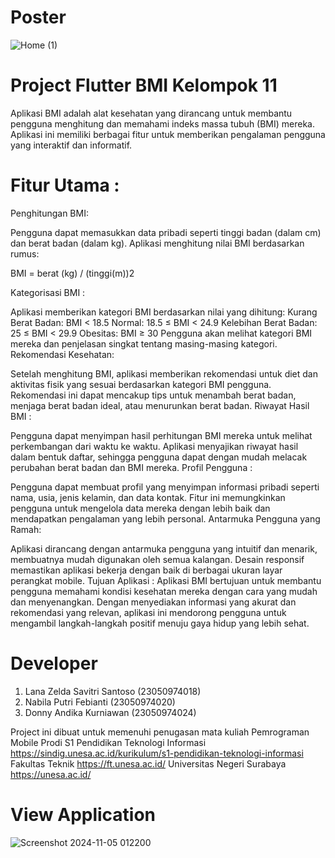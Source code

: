 # Poster
![Home (1)](https://github.com/user-attachments/assets/1a8ae535-beb7-4abd-9b4b-1d4b0da23275)

# Project Flutter BMI Kelompok 11
Aplikasi BMI adalah alat kesehatan yang dirancang untuk membantu pengguna menghitung dan memahami indeks massa tubuh (BMI) mereka. Aplikasi ini memiliki berbagai fitur untuk memberikan pengalaman pengguna yang interaktif dan informatif.

# Fitur Utama :
Penghitungan BMI:

Pengguna dapat memasukkan data pribadi seperti tinggi badan (dalam cm) dan berat badan (dalam kg).
Aplikasi menghitung nilai BMI berdasarkan rumus:

BMI = berat (kg) / (tinggi(m))2
 
Kategorisasi BMI :

Aplikasi memberikan kategori BMI berdasarkan nilai yang dihitung:
Kurang Berat Badan: BMI < 18.5
Normal: 18.5 ≤ BMI < 24.9
Kelebihan Berat Badan: 25 ≤ BMI < 29.9
Obesitas: BMI ≥ 30
Pengguna akan melihat kategori BMI mereka dan penjelasan singkat tentang masing-masing kategori.
Rekomendasi Kesehatan:

Setelah menghitung BMI, aplikasi memberikan rekomendasi untuk diet dan aktivitas fisik yang sesuai berdasarkan kategori BMI pengguna.
Rekomendasi ini dapat mencakup tips untuk menambah berat badan, menjaga berat badan ideal, atau menurunkan berat badan.
Riwayat Hasil BMI :

Pengguna dapat menyimpan hasil perhitungan BMI mereka untuk melihat perkembangan dari waktu ke waktu.
Aplikasi menyajikan riwayat hasil dalam bentuk daftar, sehingga pengguna dapat dengan mudah melacak perubahan berat badan dan BMI mereka.
Profil Pengguna :

Pengguna dapat membuat profil yang menyimpan informasi pribadi seperti nama, usia, jenis kelamin, dan data kontak.
Fitur ini memungkinkan pengguna untuk mengelola data mereka dengan lebih baik dan mendapatkan pengalaman yang lebih personal.
Antarmuka Pengguna yang Ramah:

Aplikasi dirancang dengan antarmuka pengguna yang intuitif dan menarik, membuatnya mudah digunakan oleh semua kalangan.
Desain responsif memastikan aplikasi bekerja dengan baik di berbagai ukuran layar perangkat mobile.
Tujuan Aplikasi :
Aplikasi BMI bertujuan untuk membantu pengguna memahami kondisi kesehatan mereka dengan cara yang mudah dan menyenangkan. Dengan menyediakan informasi yang akurat dan rekomendasi yang relevan, aplikasi ini mendorong pengguna untuk mengambil langkah-langkah positif menuju gaya hidup yang lebih sehat.

# Developer
1.	Lana Zelda Savitri Santoso	 (23050974018)
2.	Nabila Putri Febianti	 (23050974020)
3.	Donny Andika Kurniawan 	 (23050974024)

Project ini dibuat untuk memenuhi penugasan mata kuliah Pemrograman Mobile
Prodi S1 Pendidikan Teknologi Informasi https://sindig.unesa.ac.id/kurikulum/s1-pendidikan-teknologi-informasi
Fakultas Teknik https://ft.unesa.ac.id/
Universitas Negeri Surabaya https://unesa.ac.id/

# View Application
![Screenshot 2024-11-05 012200](https://github.com/user-attachments/assets/69e4d5df-1984-41eb-b700-b3559e159e0c)
